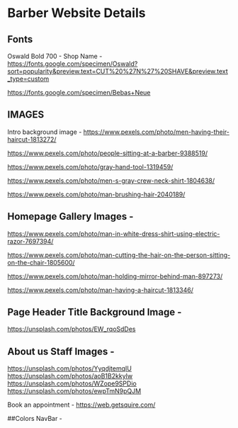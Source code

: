 # Barber Website Details 

## Fonts 

Oswald Bold 700 - Shop Name - https://fonts.google.com/specimen/Oswald?sort=popularity&preview.text=CUT%20%27N%27%20SHAVE&preview.text_type=custom 


https://fonts.google.com/specimen/Bebas+Neue

## IMAGES

Intro background image - https://www.pexels.com/photo/men-having-their-haircut-1813272/


https://www.pexels.com/photo/people-sitting-at-a-barber-9388519/

https://www.pexels.com/photo/gray-hand-tool-1319459/

https://www.pexels.com/photo/men-s-gray-crew-neck-shirt-1804638/

https://www.pexels.com/photo/man-brushing-hair-2040189/

## Homepage Gallery Images - 

https://www.pexels.com/photo/man-in-white-dress-shirt-using-electric-razor-7697394/

https://www.pexels.com/photo/man-cutting-the-hair-on-the-person-sitting-on-the-chair-1805600/

https://www.pexels.com/photo/man-holding-mirror-behind-man-897273/

https://www.pexels.com/photo/man-having-a-haircut-1813346/

## Page Header Title Background Image -

https://unsplash.com/photos/EW_rqoSdDes

## About us Staff Images - 
https://unsplash.com/photos/YyqdjtemqIU
https://unsplash.com/photos/aoB1B2kkyIw
https://unsplash.com/photos/WZope9SPDio
https://unsplash.com/photos/ewpTmN9pQJM


Book an appointment - https://web.getsquire.com/

##Colors
NavBar - 
    
